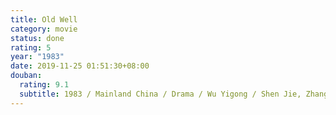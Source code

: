 ```yaml
---
title: Old Well
category: movie
status: done
rating: 5
year: "1983"
date: 2019-11-25 01:51:30+08:00
douban:
  rating: 9.1
  subtitle: 1983 / Mainland China / Drama / Wu Yigong / Shen Jie, Zhang Fengyi
---
```



